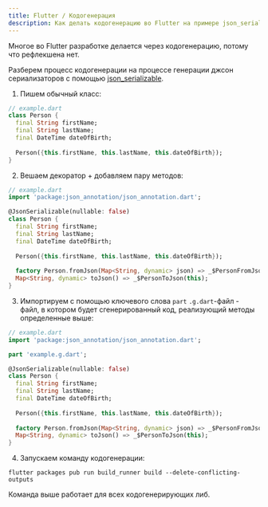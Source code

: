 ```yaml
---
title: Flutter / Кодогенерация
description: Как делать кодогенерацию во Flutter на примере json_serializable
---
```


Многое во Flutter разработке делается через кодогенерацию, потому что рефлекшена нет.

Разберем процесс кодогенерации на процессе генерации джсон сериализаторов с помощью [json_serializable](https://pub.dev/packages/json_serializable).

1. Пишем обычный класс:

```dart
// example.dart
class Person {
  final String firstName;
  final String lastName;
  final DateTime dateOfBirth;
  
  Person({this.firstName, this.lastName, this.dateOfBirth});
}
```

2. Вешаем декоратор + добавляем пару методов:

```dart
// example.dart
import 'package:json_annotation/json_annotation.dart';

@JsonSerializable(nullable: false)
class Person {
  final String firstName;
  final String lastName;
  final DateTime dateOfBirth;
  
  Person({this.firstName, this.lastName, this.dateOfBirth});
  
  factory Person.fromJson(Map<String, dynamic> json) => _$PersonFromJson(json);
  Map<String, dynamic> toJson() => _$PersonToJson(this);
}
```

3. Импортируем с помощью ключевого слова `part` `.g.dart`-файл - файл, в котором будет сгенерированный код, реализующий методы определенные выше:

```dart
// example.dart
import 'package:json_annotation/json_annotation.dart';

part 'example.g.dart';

@JsonSerializable(nullable: false)
class Person {
  final String firstName;
  final String lastName;
  final DateTime dateOfBirth;
  
  Person({this.firstName, this.lastName, this.dateOfBirth});
  
  factory Person.fromJson(Map<String, dynamic> json) => _$PersonFromJson(json);
  Map<String, dynamic> toJson() => _$PersonToJson(this);
}
```

4. Запускаем команду кодогенерации:

```
flutter packages pub run build_runner build --delete-conflicting-outputs
```

Команда выше работает для всех кодогенерирующих либ.

